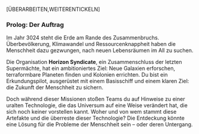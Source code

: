 [ÜBERARBEITEN,WEITERENTICKELN]
### **Prolog: Der Auftrag**

Im Jahr 3024 steht die Erde am Rande des Zusammenbruchs. Überbevölkerung, Klimawandel und Ressourcenknappheit haben die Menschheit dazu gezwungen, nach neuen Lebensräumen im All zu suchen.

Die Organisation **Horizon Syndicate**, ein Zusammenschluss der letzten Supermächte, hat ein ambitioniertes Ziel: Neue Galaxien erforschen, terraformbare Planeten finden und Kolonien errichten. Du bist ein Erkundungspilot, ausgerüstet mit einem Basisschiff und einem klaren Ziel: die Zukunft der Menschheit zu sichern.

Doch während dieser Missionen stoßen Teams du auf Hinweise zu einer uralten Technologie, die das Universum auf eine Weise verändert hat, die sich noch keiner vorstellen kannt. Woher und von wem stammt diese Artefakte und die überreste dieser Technologie? Die Entdeckung könnte eine Lösung für die Probleme der Menschheit sein – oder deren Untergang.
